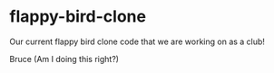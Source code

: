 flappy-bird-clone
=================

Our current flappy bird clone code that we are working on as a club!

Bruce (Am I doing this right?)
